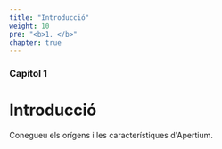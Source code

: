 ```yaml
---
title: "Introducció"
weight: 10
pre: "<b>1. </b>"
chapter: true
---
```

### Capítol 1

# Introducció

Conegueu els orígens i les característiques d'Apertium.
